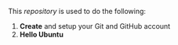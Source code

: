 This *repository* is used to do the following: 
1. **Create** and setup your Git and GitHub account
2. **Hello Ubuntu**
